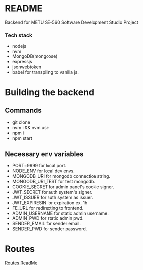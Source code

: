 # README #

Backend for METU SE-560 Software Development Studio Project

### Tech stack ###

* nodejs
* nvm
* MongoDB(mongoose)
* expressjs
* jsonwebtoken
* babel for transpiling to vanilla js.

# Building the backend
## Commands
- git clone
- nvm i && nvm use
- npm i
- npm start

## Necessary env variables
- PORT=9999 for local port.
- NODE_ENV for local dev envs.
- MONGODB_URI for mongodb connection string.
- MONGODB_URI_TEST for test mongodb.
- COOKIE_SECRET for admin panel's cookie signer.
- JWT_SECRET for auth system's signer.
- JWT_ISSUER for auth system as issuer.
- JWT_EXPIRESIN for expiration ex. 1h
- FE_URL for redirecting to frontend.
- ADMIN_USERNAME for static admin username.
- ADMIN_PWD for static admin pwd.
- SENDER_EMAIL for sender email.
- SENDER_PWD for sender password.


# Routes
[Routes ReadMe](https://github.com/berkkarahan/guardian/tree/master/src/routes)